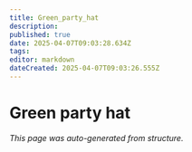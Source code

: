 ```yaml
---
title: Green_party_hat
description: 
published: true
date: 2025-04-07T09:03:28.634Z
tags: 
editor: markdown
dateCreated: 2025-04-07T09:03:26.555Z
---
```


# Green party hat

*This page was auto-generated from structure.*
